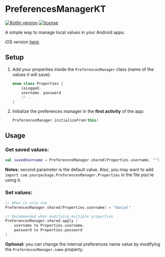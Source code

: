 # PreferencesManagerKT

[![Kotlin version](https://img.shields.io/badge/Kotlin-1.2-brightgreen.svg)](https://kotlinlang.org/)
[![license](https://img.shields.io/badge/license-MIT-blue.svg)](https://github.com/illescasDaniel/PreferencesManagerKT/blob/master/LICENSE)

A simple way to manage local values in your Android apps.

iOS version [here](https://github.com/illescasDaniel/PreferencesManagerSwift).

Setup
-----

1. Add your properties inside the `PreferencesManager` class (name of the values it will save):
	```kotlin
	enum class Properties {
	    isLogged,
	    username, password
	    // ...
	}
	```
2. Initialize the preferences manager in the **first activity** of the app:

	```kotlin
	PreferencesManager.initializeFrom(this)
	```

Usage
-----

### Get saved values:

```Kotlin
val savedUsername = PreferencesManager.shared[Properties.username, ""]
```

**Notes:** second parameter is the default value. Also, you may want to add `import com.yourpackage.PreferencesManager.Properties` in the file you're using it.

### **Set** values:

```kotlin
// When is only one
PreferencesManager.shared[Properties.username] = "daniel"

// Recommended when modifying multiple properties
PreferencesManager.shared.apply (
    username to Properties.username,
    password to Properties.password
)
```
**Optional:** you can change the internal preferences name value by modifying the `PreferencesManager.name` property.